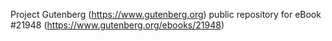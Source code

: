 Project Gutenberg (https://www.gutenberg.org) public repository for eBook #21948 (https://www.gutenberg.org/ebooks/21948)
